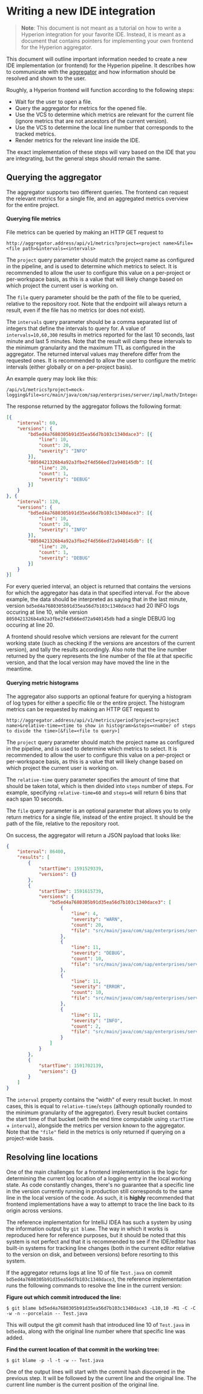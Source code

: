 # Writing a new IDE integration

> **Note**: This document is not meant as a tutorial on how to write a Hyperion integration for your favorite IDE. Instead, it is meant as a document that contains pointers for implementing your own frontend for the Hyperion aggregator.

This document will outline important information needed to create a new IDE implementation (or frontend) for the Hyperion pipeline. It describes how to communicate with the [aggregator](/aggregator/README.md) and how information should be resolved and shown to the user.

Roughly, a Hyperion frontend will function according to the following steps:
- Wait for the user to open a file.
- Query the aggregator for metrics for the opened file.
- Use the VCS to determine which metrics are relevant for the current file (ignore metrics that are not ancestors of the current version).
- Use the VCS to determine the local line number that corresponds to the tracked metrics.
- Render metrics for the relevant line inside the IDE.

The exact implementation of these steps will vary based on the IDE that you are integrating, but the general steps should remain the same.

## Querying the aggregator

The aggregator supports two different queries. The frontend can request the relevant metrics for a single file, and an aggregated metrics overview for the entire project. 

#### Querying file metrics

File metrics can be queried by making an HTTP GET request to

```
http://aggregator.address/api/v1/metrics?project=<project name>&file=<file path>&intervals=<intervals>
```

The `project` query parameter should match the project name as configured in the pipeline, and is used to determine which metrics to select. It is recommended to allow the user to configure this value on a per-project or per-workspace basis, as this is a value that will likely change based on which project the current user is working on.

The `file` query parameter should be the path of the file to be queried, relative to the repository root. Note that the endpoint will always return a result, even if the file has no metrics (or does not exist). 

The `intervals` query parameter should be a comma separated list of integers that define the intervals to query for. A value of `intervals=10,60,300` results in metrics reported for the last 10 seconds, last minute and last 5 minutes. Note that the result will clamp these intervals to the minimum granularity and the maximum TTL as configured in the aggregator. The returned interval values may therefore differ from the requested ones. It is recommended to allow the user to configure the metric intervals (either globally or on a per-project basis).

An example query may look like this:

```
/api/v1/metrics?project=mock-logging&file=src/main/java/com/sap/enterprises/server/impl/math/IntegerFactory.java&intervals=10,60,300
```

The response returned by the aggregator follows the following format:

```json
[{
    "interval": 60,
    "versions": {
        "bd5ed4a7680305b91d35ea56d7b103c1340dace3": [{
            "line": 10,
            "count": 20,
            "severity": "INFO"
        }],
        "8050421326b4a92a3fbe2f4d566ed72a940145db": [{
            "line": 20,
            "count": 1,
            "severity": "DEBUG"
        }]
    }
}, {
    "interval": 120,
    "versions": {
        "bd5ed4a7680305b91d35ea56d7b103c1340dace3": [{
            "line": 10,
            "count": 20,
            "severity": "INFO"
        }],
        "8050421326b4a92a3fbe2f4d566ed72a940145db": [{
            "line": 20,
            "count": 1,
            "severity": "DEBUG"
        }]
    }
}]
```

For every queried interval, an object is returned that contains the versions for which the aggregator has data in that specified interval. For the above example, the data should be interpreted as saying that in the last minute, version `bd5ed4a7680305b91d35ea56d7b103c1340dace3` had 20 INFO logs occuring at line 10, while version `8050421326b4a92a3fbe2f4d566ed72a940145db` had a single DEBUG log occuring at line 20.

A frontend should resolve which versions are relevant for the current working state (such as checking if the versions are ancestors of the current version), and tally the results accordingly. Also note that the line number returned by the query represents the line number of the file at that specific version, and that the local version may have moved the line in the meantime.

#### Querying metric histograms

The aggregator also supports an optional feature for querying a histogram of log types for either a specific file or the entire project. The histogram metrics can be requested by making an HTTP GET request to

```
http://aggregator.address/api/v1/metrics/period?project=<project name>&relative-time=<time to show in histogram>&steps=<number of steps to divide the time>[&file=<file to query>]
```

The `project` query parameter should match the project name as configured in the pipeline, and is used to determine which metrics to select. It is recommended to allow the user to configure this value on a per-project or per-workspace basis, as this is a value that will likely change based on which project the current user is working on.

The `relative-time` query parameter specifies the amount of time that should be taken total, which is then divided into `steps` number of steps. For example, specifying `relative-time=60` and `steps=6` will return 6 bins that each span 10 seconds.

The `file` query parameter is an optional parameter that allows you to only return metrics for a single file, instead of the entire project. It should be the path of the file, relative to the repository root.

On success, the aggregator will return a JSON payload that looks like:

```json
{
    "interval": 86400,
    "results": [
        {
            "startTime": 1591529339,
            "versions": {}
        },
        {
            "startTime": 1591615739,
            "versions": {
                "bd5ed4a7680305b91d35ea56d7b103c1340dace3": [
                    {
                        "line": 4,
                        "severity": "WARN",
                        "count": 20,
                        "file": "src/main/java/com/sap/enterprises/server/impl/TransportationService"
                    },
                    {
                        "line": 11,
                        "severity": "DEBUG",
                        "count": 10,
                        "file": "src/main/java/com/sap/enterprises/server/impl/TransportationService"
                    },
                    {
                        "line": 11,
                        "severity": "ERROR",
                        "count": 10,
                        "file": "src/main/java/com/sap/enterprises/server/impl/TransportationService"
                    },
                    {
                        "line": 11,
                        "severity": "INFO",
                        "count": 2,
                        "file": "src/main/java/com/sap/enterprises/server/impl/TransportationService"
                    }
                ]
            }
        },
        {
            "startTime": 1591702139,
            "versions": {}
        }
    ]
}
```

The `interval` property contains the "width" of every result bucket. In most cases, this is equal to `relative-time`/`steps` (although optionally rounded to the minimum granularity of the aggregator). Every result bucket contains the start time of that bucket (with the end time computable using `startTime` + `interval`), alongside the metrics per version known to the aggregator. Note that the `"file"` field in the metrics is only returned if querying on a project-wide basis.

## Resolving line locations

One of the main challenges for a frontend implementation is the logic for determining the current log location of a logging entry in the local working state. As code constantly changes, there's no guarantee that a specific line in the version currently running in production still corresponds to the same line in the local version of the code. As such, it is **highly** recommended that frontend implementations have a way to attempt to trace the line back to its origin across versions.

The reference implementation for IntelliJ IDEA has such a system by using the information output by `git blame`. The way in which it works is reproduced here for reference purposes, but it should be noted that this system is not perfect and that it is recommended to see if the IDE/editor has built-in systems for tracking line changes (both in the current editor relative to the version on disk, and between versions) before resorting to this system.

If the aggregator returns logs at line 10 of file `Test.java` on commit `bd5ed4a7680305b91d35ea56d7b103c1340dace3`, the reference implementation runs the following commands to resolve the line in the current version:

**Figure out which commit introduced the line:**
```shell script
$ git blame bd5ed4a7680305b91d35ea56d7b103c1340dace3 -L10,10 -M1 -C -C -w -n --porcelain -- Test.java
```
This will output the git commit hash that introduced line 10 of `Test.java` in `bd5ed4a`, along with the original line number where that specific line was added.

**Find the current location of that commit in the working tree:**
```shell script
$ git blame -p -l -t -w -- Test.java
```

One of the output lines will start with the commit hash discovered in the previous step. It will be followed by the current line and the original line. The current line number is the current position of the original line.
